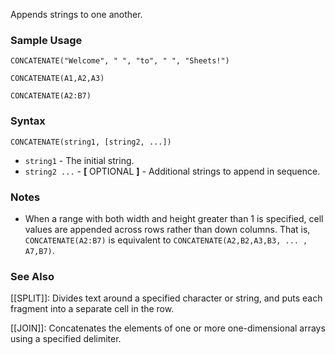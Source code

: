 Appends strings to one another.

### Sample Usage

`CONCATENATE("Welcome", " ", "to", " ", "Sheets!")`

`CONCATENATE(A1,A2,A3)`

`CONCATENATE(A2:B7)`

### Syntax

`CONCATENATE(string1, [string2, ...])`

* `string1` - The initial string.
* `string2 ...` - **[** OPTIONAL **]** - Additional strings to append in sequence.

### Notes

* When a range with both width and height greater than 1 is specified, cell values are appended across rows rather than down columns. That is, `CONCATENATE(A2:B7)` is equivalent to `CONCATENATE(A2,B2,A3,B3, ... , A7,B7)`.

### See Also

[[SPLIT]]: Divides text around a specified character or string, and puts each fragment into a separate cell in the row.

[[JOIN]]: Concatenates the elements of one or more one-dimensional arrays using a specified delimiter.
